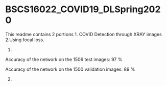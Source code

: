 # BSCS16022_COVID19_DLSpring2020

This readme contains 2 portions 1. COVID Detection through XRAY images 2.Using focal loss.

1.
Accuracy of the network on the 1506 test images: 97 %

Accuracy of the network on the 1500 validation images: 89 %


2.

